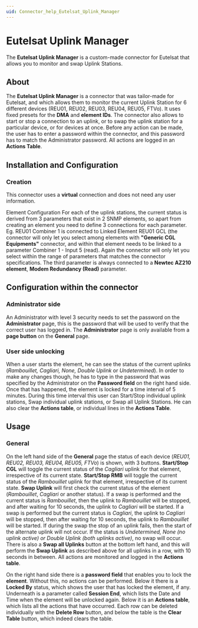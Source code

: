 ```yaml
---
uid: Connector_help_Eutelsat_Uplink_Manager
---
```


# Eutelsat Uplink Manager

The **Eutelsat Uplink Manager** is a custom-made connector for Eutelsat that allows you to monitor and swap Uplink Stations.

## About

The **Eutelsat Uplink Manager** is a connector that was tailor-made for Eutelsat, and which allows them to monitor the current Uplink Station for 6 different devices (REU01, REU02, REU03, REU04, REU05, FTVo).
It uses fixed presets for the **DMA** and **element IDs**.
The connector also allows to start or stop a connection to an uplink, or to swap the uplink station for a particular device, or for devices at once.
Before any action can be made, the user has to enter a password within the connector, and this password has to match the Administrator password.
All actions are logged in an **Actions Table**.

## Installation and Configuration

### Creation

This connector uses a **virtual** connection and does not need any user information.

Element Configuration
For each of the uplink stations, the current status is derived from 3 parameters that exist in 2 SNMP elements, so apart from creating an element you need to define 3 connections for each parameter.
Eg. REU01 Combiner 1 is connected to Linked Element REU01 GCL (the connector will only let you select among elements with **"Generic CGL Equipments"** connector, and within that element needs to be linked to a parameter Combiner 1 - Input 5 (read).
Again the connector will only let you select within the range of parameters that matches the connector specifications.
The third parameter is always connected to a **Newtec AZ210 element**, **Modem Redundancy (Read)** parameter.

## Configuration within the connector

### Administrator side

An Administrator with level 3 security needs to set the password on the **Administrator** page, this is the password that will be used to verify that the correct user has logged in.
The **Administrator** page is only available from a **page button** on the **General** page.

### User side unlocking

When a user starts the element, he can see the status of the current uplinks (*Rambouillet, Cagliari, None, Double Uplink* or *Undetermined*).
In order to make any changes though, he has to type in the password that was specified by the Administrator on the **Password field** on the right hand side.
Once that has happened, the element is locked for a time interval of 5 minutes. During this time interval this user can Start/Stop individual uplink stations, Swap individual uplink stations, or Swap all Uplink Stations.
He can also clear the **Actions table**, or individual lines in the **Actions Table**.

## Usage

### General

On the left hand side of the **General** page the status of each device (*REU01, REU02, REU03, REU04, REU05, FTVo*) is shown, with 3 buttons.
**Start/Stop CGL** will toggle the current status of the *Cagliari* uplink for that element, irrespective of its current state.
**Start/Stop RMB** will toggle the current status of the *Rambouillet* uplink for that element, irrespective of its current state.
**Swap Uplink** will first check the current status of the element (*Rambouillet*, *Cagliari* or another status).
If a swap is performed and the current status is *Rambouillet*, then the uplink to *Rambouillet* will be stopped, and after waiting for 10 seconds, the uplink to *Cagliari* will be started.
If a swap is performed but the current status is *Cagliari*, the uplink to *Cagliari* will be stopped, then after waiting for 10 seconds, the uplink to *Rambouillet* will be started.
If during the swap the stop of an uplink fails, then the start of the alternate uplink will not occur.
If the status is *Undetermined, None (no uplink active) or Double Uplink (both uplinks active)*, no swap will occur.
There is also a **Swap all Uplinks** button at the bottom left hand, and this will perform the **Swap Uplink** as described above for all uplinks in a row, with 10 seconds in between.
All actions are monitored and logged in the **Actions table**.

On the right hand side there is a **password field** that enables you to lock the **element**. Without this, no actions can be performed.
Below it there is a **Locked By** status, which shows the user that has locked the element, if any.
Underneath is a parameter called **Session End**, which lists the Date and Time when the element will be unlocked again.
Below it is an **Actions table**, which lists all the actions that have occurred.
Each row can be deleted individually with the **Delete Row** button, and below the table is the **Clear Table** button, which indeed clears the table.
